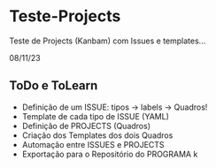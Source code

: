 # Teste-Projects
Teste de Projects (Kanbam) com Issues e templates...

08/11/23

## ToDo e ToLearn

- Definição de um ISSUE: tipos -> labels -> Quadros!
- Template de cada tipo de ISSUE (YAML)
- Definição de PROJECTS (Quadros)
- Criação dos Templates dos dois Quadros
- Automação entre ISSUES e PROJECTS
- Exportação para o Repositório do PROGRAMA k
